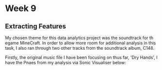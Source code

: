 # Week 9 

## Extracting Features 

My chosen theme for this data analytics project was the soundtrack for th egame MineCraft. In order to allow more room for additional analysis in this task, I also ran through two other tracks from the soundtrack album, C148.

Firstly, the original music file I have been focusing on thus far, 'Dry Hands', I have the Pnaes from my analysis via Sonic Visualiser below:


